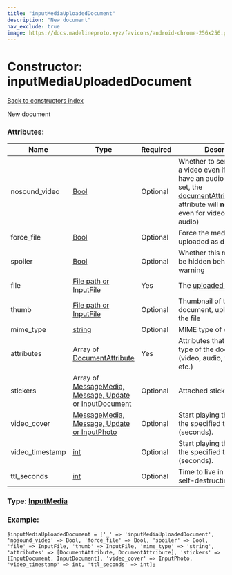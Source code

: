```yaml
---
title: "inputMediaUploadedDocument"
description: "New document"
nav_exclude: true
image: https://docs.madelineproto.xyz/favicons/android-chrome-256x256.png
---
```

# Constructor: inputMediaUploadedDocument  
[Back to constructors index](/API_docs/constructors/index.html)



New document

### Attributes:

| Name     |    Type       | Required | Description |
|----------|---------------|----------|-------------|
|nosound\_video|[Bool](/API_docs/types/Bool.html) | Optional|Whether to send the file as a video even if it doesn't have an audio track (i.e. if set, the [documentAttributeAnimated](../constructors/documentAttributeAnimated.html) attribute will **not** be set even for videos without audio)|
|force\_file|[Bool](/API_docs/types/Bool.html) | Optional|Force the media file to be uploaded as document|
|spoiler|[Bool](/API_docs/types/Bool.html) | Optional|Whether this media should be hidden behind a spoiler warning|
|file|[File path or InputFile](/API_docs/types/InputFile.html) | Yes|The [uploaded file](https://core.telegram.org/api/files)|
|thumb|[File path or InputFile](/API_docs/types/InputFile.html) | Optional|Thumbnail of the document, uploaded as for the file|
|mime\_type|[string](/API_docs/types/string.html) | Optional|MIME type of document|
|attributes|Array of [DocumentAttribute](/API_docs/types/DocumentAttribute.html) | Yes|Attributes that specify the type of the document (video, audio, voice, sticker, etc.)|
|stickers|Array of [MessageMedia, Message, Update or InputDocument](/API_docs/types/InputDocument.html) | Optional|Attached stickers|
|video\_cover|[MessageMedia, Message, Update or InputPhoto](/API_docs/types/InputPhoto.html) | Optional|Start playing the video at the specified timestamp (seconds).|
|video\_timestamp|[int](/API_docs/types/int.html) | Optional|Start playing the video at the specified timestamp (seconds).|
|ttl\_seconds|[int](/API_docs/types/int.html) | Optional|Time to live in seconds of self-destructing document|



### Type: [InputMedia](/API_docs/types/InputMedia.html)


### Example:

```
$inputMediaUploadedDocument = ['_' => 'inputMediaUploadedDocument', 'nosound_video' => Bool, 'force_file' => Bool, 'spoiler' => Bool, 'file' => InputFile, 'thumb' => InputFile, 'mime_type' => 'string', 'attributes' => [DocumentAttribute, DocumentAttribute], 'stickers' => [InputDocument, InputDocument], 'video_cover' => InputPhoto, 'video_timestamp' => int, 'ttl_seconds' => int];
```  
